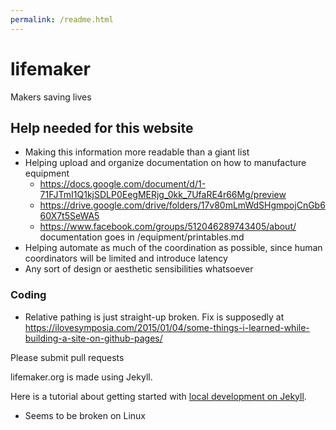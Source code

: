 ```yaml
---
permalink: /readme.html
---
```


# lifemaker
Makers saving lives

## Help needed for this website
* Making this information more readable than a giant list
* Helping upload and organize documentation on how to manufacture equipment
  * https://docs.google.com/document/d/1-71FJTmI1Q1kjSDLP0EegMERjg_0kk_7UfaRE4r66Mg/preview
  * https://drive.google.com/drive/folders/17v80mLmWdSHgmpojCnGb660X7t5SeWA5
  * https://www.facebook.com/groups/512046289743405/about/ documentation goes in /equipment/printables.md
* Helping automate as much of the coordination as possible, since human coordinators will be limited and introduce latency
* Any sort of design or aesthetic sensibilities whatsoever

### Coding
* Relative pathing is just straight-up broken. Fix is supposedly at https://ilovesymposia.com/2015/01/04/some-things-i-learned-while-building-a-site-on-github-pages/

Please submit pull requests

lifemaker.org is made using Jekyll.

Here is a tutorial about getting started with [local development on Jekyll](https://help.github.com/en/enterprise/2.14/user/articles/setting-up-your-github-pages-site-locally-with-jekyll).
* Seems to be broken on Linux
